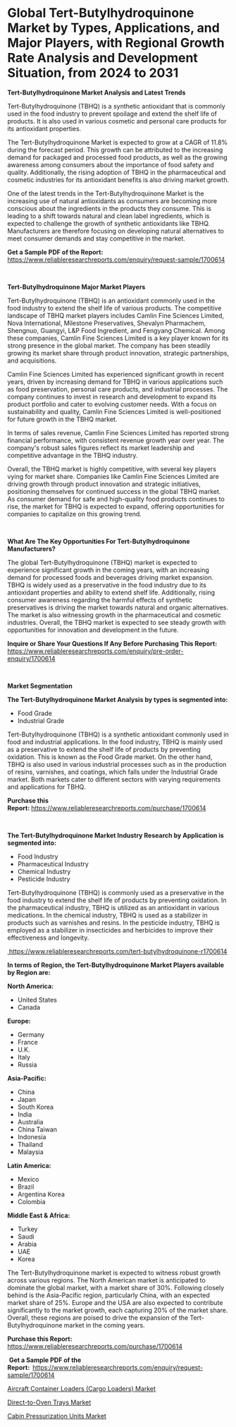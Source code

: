 <p><h1>Global Tert-Butylhydroquinone Market by Types, Applications, and Major Players, with Regional Growth Rate Analysis and Development Situation, from 2024 to 2031</h1></p><p><strong>Tert-Butylhydroquinone Market Analysis and Latest Trends</strong></p>
<p><p>Tert-Butylhydroquinone (TBHQ) is a synthetic antioxidant that is commonly used in the food industry to prevent spoilage and extend the shelf life of products. It is also used in various cosmetic and personal care products for its antioxidant properties.</p><p>The Tert-Butylhydroquinone Market is expected to grow at a CAGR of 11.8% during the forecast period. This growth can be attributed to the increasing demand for packaged and processed food products, as well as the growing awareness among consumers about the importance of food safety and quality. Additionally, the rising adoption of TBHQ in the pharmaceutical and cosmetic industries for its antioxidant benefits is also driving market growth.</p><p>One of the latest trends in the Tert-Butylhydroquinone Market is the increasing use of natural antioxidants as consumers are becoming more conscious about the ingredients in the products they consume. This is leading to a shift towards natural and clean label ingredients, which is expected to challenge the growth of synthetic antioxidants like TBHQ. Manufacturers are therefore focusing on developing natural alternatives to meet consumer demands and stay competitive in the market.</p></p>
<p><strong>Get a Sample PDF of the Report:&nbsp;</strong> <a href="https://www.reliableresearchreports.com/enquiry/request-sample/1700614">https://www.reliableresearchreports.com/enquiry/request-sample/1700614</a></p>
<p>&nbsp;</p>
<p><strong>Tert-Butylhydroquinone Major Market Players</strong></p>
<p><p>Tert-Butylhydroquinone (TBHQ) is an antioxidant commonly used in the food industry to extend the shelf life of various products. The competitive landscape of TBHQ market players includes Camlin Fine Sciences Limited, Nova International, Milestone Preservatives, Shevalyn Pharmachem, Shengnuo, Guangyi, L&P Food Ingredient, and Fengyang Chemical. Among these companies, Camlin Fine Sciences Limited is a key player known for its strong presence in the global market. The company has been steadily growing its market share through product innovation, strategic partnerships, and acquisitions.</p><p>Camlin Fine Sciences Limited has experienced significant growth in recent years, driven by increasing demand for TBHQ in various applications such as food preservation, personal care products, and industrial processes. The company continues to invest in research and development to expand its product portfolio and cater to evolving customer needs. With a focus on sustainability and quality, Camlin Fine Sciences Limited is well-positioned for future growth in the TBHQ market.</p><p>In terms of sales revenue, Camlin Fine Sciences Limited has reported strong financial performance, with consistent revenue growth year over year. The company's robust sales figures reflect its market leadership and competitive advantage in the TBHQ industry.</p><p>Overall, the TBHQ market is highly competitive, with several key players vying for market share. Companies like Camlin Fine Sciences Limited are driving growth through product innovation and strategic initiatives, positioning themselves for continued success in the global TBHQ market. As consumer demand for safe and high-quality food products continues to rise, the market for TBHQ is expected to expand, offering opportunities for companies to capitalize on this growing trend.</p></p>
<p>&nbsp;</p>
<p><strong>What Are The Key Opportunities For Tert-Butylhydroquinone Manufacturers?</strong></p>
<p><p>The global Tert-Butylhydroquinone (TBHQ) market is expected to experience significant growth in the coming years, with an increasing demand for processed foods and beverages driving market expansion. TBHQ is widely used as a preservative in the food industry due to its antioxidant properties and ability to extend shelf life. Additionally, rising consumer awareness regarding the harmful effects of synthetic preservatives is driving the market towards natural and organic alternatives. The market is also witnessing growth in the pharmaceutical and cosmetic industries. Overall, the TBHQ market is expected to see steady growth with opportunities for innovation and development in the future.</p></p>
<p><strong>Inquire or Share Your Questions If Any Before Purchasing This Report:</strong> <a href="https://www.reliableresearchreports.com/enquiry/pre-order-enquiry/1700614">https://www.reliableresearchreports.com/enquiry/pre-order-enquiry/1700614</a></p>
<p>&nbsp;</p>
<p><strong>Market Segmentation</strong></p>
<p><strong>The Tert-Butylhydroquinone Market Analysis by types is segmented into:</strong></p>
<p><ul><li>Food Grade</li><li>Industrial Grade</li></ul></p>
<p><p>Tert-Butylhydroquinone (TBHQ) is a synthetic antioxidant commonly used in food and industrial applications. In the food industry, TBHQ is mainly used as a preservative to extend the shelf life of products by preventing oxidation. This is known as the Food Grade market. On the other hand, TBHQ is also used in various industrial processes such as in the production of resins, varnishes, and coatings, which falls under the Industrial Grade market. Both markets cater to different sectors with varying requirements and applications for TBHQ.</p></p>
<p><strong>Purchase this Report:&nbsp;</strong><a href="https://www.reliableresearchreports.com/purchase/1700614">https://www.reliableresearchreports.com/purchase/1700614</a></p>
<p>&nbsp;</p>
<p><strong>The Tert-Butylhydroquinone Market Industry Research by Application is segmented into:</strong></p>
<p><ul><li>Food Industry</li><li>Pharmaceutical Industry</li><li>Chemical Industry</li><li>Pesticide Industry</li></ul></p>
<p><p>Tert-Butylhydroquinone (TBHQ) is commonly used as a preservative in the food industry to extend the shelf life of products by preventing oxidation. In the pharmaceutical industry, TBHQ is utilized as an antioxidant in various medications. In the chemical industry, TBHQ is used as a stabilizer in products such as varnishes and resins. In the pesticide industry, TBHQ is employed as a stabilizer in insecticides and herbicides to improve their effectiveness and longevity.</p></p>
<p><a href="https://www.reliableresearchreports.com/tert-butylhydroquinone-r1700614">&nbsp;https://www.reliableresearchreports.com/tert-butylhydroquinone-r1700614</a></p>
<p><strong>In terms of Region, the Tert-Butylhydroquinone Market Players available by Region are:</strong></p>
<p>
    <p> <strong> North America: </strong>
        <ul>
            <li>United States</li>
            <li>Canada</li>
        </ul>
        </p> 
    <p> <strong> Europe: </strong>
        <ul>
            <li>Germany</li>
            <li>France</li>
            <li>U.K.</li>
            <li>Italy</li>
            <li>Russia</li>
        </ul>
        </p> 
    <p> <strong> Asia-Pacific: </strong>
        <ul>
            <li>China</li>
            <li>Japan</li>
            <li>South Korea</li>
            <li>India</li>
            <li>Australia</li>
            <li>China Taiwan</li>
            <li>Indonesia</li>
            <li>Thailand</li>
            <li>Malaysia</li>
        </ul>
        </p> 
    <p> <strong> Latin America: </strong>
        <ul>
            <li>Mexico</li>
            <li>Brazil</li>
            <li>Argentina Korea</li>
            <li>Colombia</li>
        </ul>
        </p> 
    <p> <strong> Middle East & Africa: </strong>
        <ul>
            <li>Turkey</li>
            <li>Saudi</li>
            <li>Arabia</li>
            <li>UAE</li>
            <li>Korea</li>
        </ul>
    </p>
    </p>
<p><p>The Tert-Butylhydroquinone market is expected to witness robust growth across various regions. The North American market is anticipated to dominate the global market, with a market share of 30%. Following closely behind is the Asia-Pacific region, particularly China, with an expected market share of 25%. Europe and the USA are also expected to contribute significantly to the market growth, each capturing 20% of the market share. Overall, these regions are poised to drive the expansion of the Tert-Butylhydroquinone market in the coming years.</p></p>
<p><strong>Purchase this Report: </strong><a href="https://www.reliableresearchreports.com/purchase/1700614">https://www.reliableresearchreports.com/purchase/1700614</a></p>
<p>&nbsp;<strong>Get a Sample PDF of the Report:&nbsp;&nbsp;</strong><a href="https://www.reliableresearchreports.com/enquiry/request-sample/1700614">https://www.reliableresearchreports.com/enquiry/request-sample/1700614</a></p>
<p><strong></strong></p>
<p><p><a href="https://github.com/rasaunharrison331/Market-Research-Report-List-1/blob/main/aircraft-container-loaders-cargo-loaders-market.md">Aircraft Container Loaders (Cargo Loaders) Market</a></p><p><a href="https://github.com/saplakhanom821/Market-Research-Report-List-1/blob/main/direct-to-oven-trays-market.md">Direct-to-Oven Trays Market</a></p><p><a href="https://github.com/victoralsop8899/Market-Research-Report-List-1/blob/main/cabin-pressurization-units-market.md">Cabin Pressurization Units Market</a></p></p>